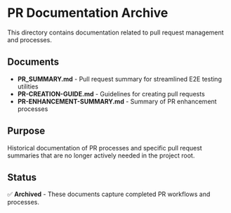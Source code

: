 # PR Documentation Archive

This directory contains documentation related to pull request management and processes.

## Documents

- **PR_SUMMARY.md** - Pull request summary for streamlined E2E testing utilities
- **PR-CREATION-GUIDE.md** - Guidelines for creating pull requests
- **PR-ENHANCEMENT-SUMMARY.md** - Summary of PR enhancement processes

## Purpose
Historical documentation of PR processes and specific pull request summaries that are no longer actively needed in the project root.

## Status
✅ **Archived** - These documents capture completed PR workflows and processes.
